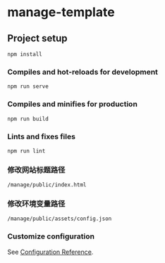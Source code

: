 # manage-template

## Project setup
```
npm install
```

### Compiles and hot-reloads for development
```
npm run serve
```

### Compiles and minifies for production
```
npm run build
```

### Lints and fixes files
```
npm run lint
```

### 修改网站标题路径
```
/manage/public/index.html
```

### 修改环境变量路径
```
/manage/public/assets/config.json
```


### Customize configuration
See [Configuration Reference](https://cli.vuejs.org/config/).
